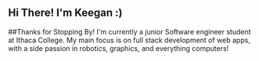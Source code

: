 ## Hi There! I'm Keegan :)

##Thanks for Stopping By!
I'm currently a junior Software engineer student at Ithaca College. My main focus is on full stack development of web apps, with a side passion in robotics, graphics, and everything computers!



